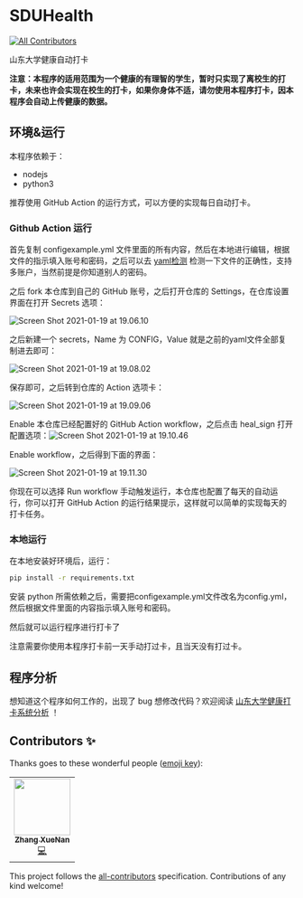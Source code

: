 # SDUHealth
<!-- ALL-CONTRIBUTORS-BADGE:START - Do not remove or modify this section -->
[![All Contributors](https://img.shields.io/badge/all_contributors-1-orange.svg?style=flat-square)](#contributors-)
<!-- ALL-CONTRIBUTORS-BADGE:END -->

山东大学健康自动打卡

**注意：本程序的适用范围为一个健康的有理智的学生，暂时只实现了离校生的打卡，未来也许会实现在校生的打卡，如果你身体不适，请勿使用本程序打卡，因本程序会自动上传健康的数据。**

## 环境&运行

本程序依赖于：

- nodejs
- python3

推荐使用 GitHub Action 的运行方式，可以方便的实现每日自动打卡。

### Github Action 运行

首先复制 configexample.yml 文件里面的所有内容，然后在本地进行编辑，根据文件的指示填入账号和密码，之后可以去 [yaml检测](https://www.bejson.com/validators/yaml_editor/) 检测一下文件的正确性，支持多账户，当然前提是你知道别人的密码。

之后 fork 本仓库到自己的 GitHub 账号，之后打开仓库的 Settings，在仓库设置界面在打开 Secrets 选项：

![Screen Shot 2021-01-19 at 19.06.10](https://cdn.jsdelivr.net/gh/viewv/Pico@master/uPic/Screen%20Shot%202021-01-19%20at%2019.06.10.png)

之后新建一个 secrets，Name 为 CONFIG，Value 就是之前的yaml文件全部复制进去即可：

![Screen Shot 2021-01-19 at 19.08.02](https://cdn.jsdelivr.net/gh/viewv/Pico@master/uPic/Screen%20Shot%202021-01-19%20at%2019.08.02.png)

保存即可，之后转到仓库的 Action 选项卡：

![Screen Shot 2021-01-19 at 19.09.06](https://cdn.jsdelivr.net/gh/viewv/Pico@master/uPic/Screen%20Shot%202021-01-19%20at%2019.09.06.png)

Enable 本仓库已经配置好的 GitHub Action workflow，之后点击 heal_sign 打开配置选项：![Screen Shot 2021-01-19 at 19.10.46](https://cdn.jsdelivr.net/gh/viewv/Pico@master/uPic/Screen%20Shot%202021-01-19%20at%2019.10.46.png)

 Enable workflow，之后得到下面的界面：

![Screen Shot 2021-01-19 at 19.11.30](https://cdn.jsdelivr.net/gh/viewv/Pico@master/uPic/Screen%20Shot%202021-01-19%20at%2019.11.30.png)

你现在可以选择 Run workflow 手动触发运行，本仓库也配置了每天的自动运行，你可以打开 GitHub Action 的运行结果提示，这样就可以简单的实现每天的打卡任务。 

### 本地运行

在本地安装好环境后，运行：

```bash
pip install -r requirements.txt
```

安装 python 所需依赖之后，需要把configexample.yml文件改名为config.yml，然后根据文件里面的内容指示填入账号和密码。

然后就可以运行程序进行打卡了

注意需要你使用本程序打卡前一天手动打过卡，且当天没有打过卡。

## 程序分析

想知道这个程序如何工作的，出现了 bug 想修改代码？欢迎阅读 [山东大学健康打卡系统分析](https://github.com/viewv/sduhealth/blob/main/analysis.md) ！


## Contributors ✨

Thanks goes to these wonderful people ([emoji key](https://allcontributors.org/docs/en/emoji-key)):

<!-- ALL-CONTRIBUTORS-LIST:START - Do not remove or modify this section -->
<!-- prettier-ignore-start -->
<!-- markdownlint-disable -->
<table>
  <tr>
    <td align="center"><a href="https://tech.viewv.top"><img src="https://avatars3.githubusercontent.com/u/32566594?v=4?s=100" width="100px;" alt=""/><br /><sub><b>Zhang XueNan</b></sub></a><br /><a href="https://github.com/viewv/sduhealth/commits?author=viewv" title="Code">💻</a></td>
  </tr>
</table>

<!-- markdownlint-restore -->
<!-- prettier-ignore-end -->

<!-- ALL-CONTRIBUTORS-LIST:END -->

This project follows the [all-contributors](https://github.com/all-contributors/all-contributors) specification. Contributions of any kind welcome!